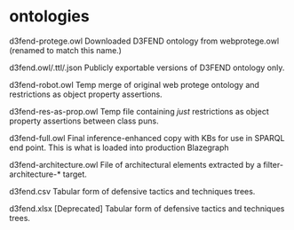 # ontologies

d3fend-protege.owl	Downloaded D3FEND ontology from webprotege.owl (renamed to match this name.)

d3fend.owl/.ttl/.json   Publicly exportable versions of D3FEND ontology only.

d3fend-robot.owl	Temp merge of original web protege ontology and restrictions as object property assertions.

d3fend-res-as-prop.owl  Temp file containing *just* restrictions as object property assertions between class puns.

d3fend-full.owl		Final inference-enhanced copy with KBs for use in SPARQL end point. This is what is loaded into production Blazegraph

d3fend-architecture.owl	File of architectural elements extracted by a filter-architecture-* target.

d3fend.csv		Tabular form of defensive tactics and techniques trees.

d3fend.xlsx		[Deprecated] Tabular form of defensive tactics and techniques trees.
